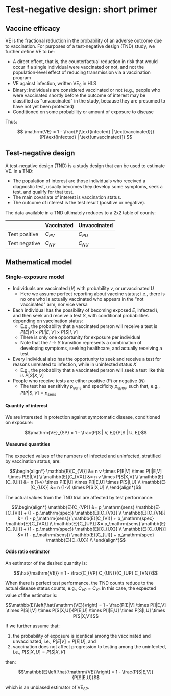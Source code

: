 # Test-negative design: short primer

## Vaccine efficacy

VE is the fractional reduction in the probability of an adverse outcome due to vaccination. For purposes of a test-negative design (TND) study, we further define VE to be:

- A direct effect, that is, the counterfactual reduction in risk that would occur if a single individual were vaccinated or not, and not the population-level effect of reducing transmission via a vaccination program
- VE against infection, written $\mathrm{VE}_S$ in HLS
- Binary: Individuals are considered vaccinated or not (e.g., people who were vaccinated shortly before the outcome of interest may be classified as "unvaccinated" in the study, because they are presumed to have not yet been protected)
- Conditioned on some probability or amount of exposure to disease

Thus:

$$
\mathrm{VE} = 1 - \frac{P[\text{infected} | \text{vaccinated}]}{P[\text{infected} | \text{unvaccinated}]}
$$

## Test-negative design

A test-negative design (TND) is a study design that can be used to estimate VE. In a TND:

- The population of interest are those individuals who received a diagnostic test, usually becomes they develop some symptoms, seek a test, and qualify for that test.
- The main covariate of interest is vaccination status.
- The outcome of interest is the test result (positive or negative).

The data available in a TND ultimately reduces to a 2x2 table of counts:

|               | Vaccinated | Unvaccinated |
| ------------- | ---------- | ------------ |
| Test positive | $C_{PV}$   | $C_{PU}$     |
| Test negative | $C_{NV}$   | $C_{NU}$     |

## Mathematical model

### Single-exposure model

- Individuals are vaccinated ($V$) with probability $v$, or unvaccinated $U$
  - Here we assume perfect reporting about vaccine status; i.e., there is no one who is actually vaccinated who appears in the "not vaccinated" arm, nor vice versa
- Each individual has the possibility of becoming exposed $E$, infected $I$, and then seek and receive a test $S$, with conditional probabilities depending on vaccination status:
  - E.g., the probability that a vaccinated person will receive a test is $P[E|V] \times P[I|E,V] \times P[S|I,V]$
  - There is only one opportunity for exposure per individual
  - Note that the $I \to S$ transition represents a combination of developing symptoms, seeking healthcare, and actually receiving a test
- Every individual also has the opportunity to seek and receive a test for reasons unrelated to infection, while in uninfected status $X$
  - E.g., the probability that a vaccinated person will seek a test like this is $P[S|X,V]$
- People who receive tests are either positive ($P$) or negative ($N$)
  - The test has sensitivity $p_\mathrm{sens}$ and specificity $p_\mathrm{spec}$, such that, e.g., $P[P|S,V] = p_\mathrm{sens}$

#### Quantity of interest

We are interested in protection against symptomatic disease, conditioned on exposure:

```math
\mathrm{VE}_{SP} = 1 - \frac{P[S | V, E]}{P[S | U, E]}
```

#### Measured quantities

The expected values of the numbers of infected and uninfected, stratified by vaccination status, are:

```math
\begin{align*}
\mathbb{E}[C_{VI}] &= n v \times P[E|V] \times P[I|E,V] \times P[S|I,V] \\
\mathbb{E}[C_{VX}] &= n v \times P[S|X,V] \\
\mathbb{E}[C_{UI}] &= n (1-v) \times P[E|U] \times P[I|E,U] \times P[S|I,U] \\
\mathbb{E}[C_{UX}] &= n (1-v) \times P[S|X,U] \\
\end{align*}
```

The actual values from the TND trial are affected by test performance:

```math
\begin{align*}
\mathbb{E}[C_{VP}] &= p_\mathrm{sens} \mathbb{E}[C_{VI}] + (1 - p_\mathrm{spec}) \mathbb{E}[C_{VX}] \\
\mathbb{E}[C_{VN}] &= (1 - p_\mathrm{sens}) \mathbb{E}[C_{VI}] + p_\mathrm{spec} \mathbb{E}[C_{VX}] \\
\mathbb{E}[C_{UP}] &= p_\mathrm{sens} \mathbb{E}[C_{UI}] + (1 - p_\mathrm{spec}) \mathbb{E}[C_{UX}] \\
\mathbb{E}[C_{UN}] &= (1 - p_\mathrm{sens}) \mathbb{E}[C_{UI}] + p_\mathrm{spec} \mathbb{E}[C_{UX}] \\
\end{align*}
```

#### Odds ratio estimator

An estimator of the desired quantity is:

```math
\hat{\mathrm{VE}} = 1 - \frac{C_{VP} C_{UN}}{C_{UP} C_{VN}}
```

When there is perfect test performance, the TND counts reduce to the actual disease status counts, e.g., $C_{VP} = C_{VI}$. In this case, the expected value of the estimator is:

```math
\mathbb{E}\left[\hat{\mathrm{VE}}\right] = 1 - \frac{P[E|V] \times P[I|E,V] \times P[S|I,V] \times P[S|X,U]}{P[E|U] \times P[I|E,U] \times P[S|I,U] \times P[S|X,V]}
```

If we further assume that:

1. the probability of exposure is identical among the vaccinated and unvaccinated, i.e., $P[E|V] = P[E|U]$, and
2. vaccination does not affect progression to testing among the uninfected, i.e., $P[S|X,U]=P[S|X,V]$

then:

```math
\mathbb{E}\left[\hat{\mathrm{VE}}\right]
  = 1 - \frac{P[S|E,V]}{P[S|E,U]}
```

which is an unbiased estimator of $\mathrm{VE}_{SP}$.
